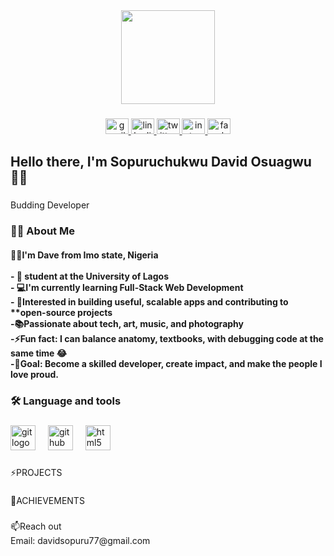 <!--## Hi there 👋>

<!--
**davethemaverick/davethemaverick** is a ✨ _special_ ✨ repository because its `README.md` (this file) appears on your GitHub profile.

Here are some ideas to get you started:

- 🔭 I’m currently working on ...
- 🌱 I’m currently learning ...
- 👯 I’m looking to collaborate on ...
- 🤔 I’m looking for help with ...
- 💬 Ask me about ...
- 📫 How to reach me: ...
- 😄 Pronouns: ...
- ⚡ Fun fact: ...
-->

<div align="center">
  <img height="150" src="https://media3.giphy.com/media/v1.Y2lkPTc5MGI3NjExOTA3MHFkbGl5ZzQ0ODJuaW02eDl2ZGt5ajZ4MDF2c2M0cGpkYmFlNCZlcD12MV9pbnRlcm5hbF9naWZfYnlfaWQmY3Q9Zw/ZVik7pBtu9dNS/giphy.gif"  />
</div>

###

<div align="center">
  <a href="davidsopuru77@gmail.com" target="_blank">
    <img src="https://raw.githubusercontent.com/maurodesouza/profile-readme-generator/master/src/assets/icons/social/gmail/default.svg" width="37" height="25" alt="gmail logo"  />
  </a>
  <a href="www.linkedin.com/in/ sopuruchukwu-osuagwu" target="_blank">
    <img src="https://raw.githubusercontent.com/maurodesouza/profile-readme-generator/master/src/assets/icons/social/linkedin/default.svg" width="37" height="25" alt="linkedin logo"  />
  </a>
  <a href="https://x.com/davedmaverick" target="_blank">
    <img src="https://raw.githubusercontent.com/maurodesouza/profile-readme-generator/master/src/assets/icons/social/twitter/default.svg" width="37" height="25" alt="twitter logo"  />
  </a>
  <a href="https://www.instagram.com/davethemaverick" target="_blank">
    <img src="https://raw.githubusercontent.com/maurodesouza/profile-readme-generator/master/src/assets/icons/social/instagram/default.svg" width="37" height="25" alt="instagram logo"  />
  </a>
  <a href="https://www.facebook.com/share/17Y2MZ8QEu" target="_blank">
    <img src="https://raw.githubusercontent.com/maurodesouza/profile-readme-generator/master/src/assets/icons/social/facebook/default.svg" width="37" height="25" alt="facebook logo"  />
  </a>
</div>

###

<h2 align="left">Hello there, I'm Sopuruchukwu David Osuagwu 🙋‍♂️</h2>

###

<p align="left">Budding Developer</p>

###

<h3 align="left">👩‍💻  <strong>About Me</strong></h3>

<h4 align="left">🙋‍♂️I'm Dave from Imo state, Nigeria<br><br>- 🏫 student at the University of Lagos<br>- 💻I'm currently learning Full-Stack Web Development<br>- 🚀Interested in building useful, scalable apps and contributing to **open-source projects<br>-📚Passionate about tech, art, music, and photography<br>-⚡Fun fact: I can balance anatomy, textbooks, with debugging code at the same time 😂<br>-🎯Goal: Become a skilled developer, create impact, and make the people I love proud.</h4>

###

<h3 align="left">🛠 Language and tools</h3>

###

<div align="left">
  <img src="https://cdn.jsdelivr.net/gh/devicons/devicon/icons/git/git-original.svg" height="40" alt="git logo"  />
  <img width="12" />
  <img src="https://cdn.jsdelivr.net/gh/devicons/devicon/icons/github/github-original.svg" height="40" alt="github logo"  />
  <img width="12" />
  <img src="https://cdn.jsdelivr.net/gh/devicons/devicon/icons/html5/html5-original.svg" height="40" alt="html5 logo"  />
</div>

###

<p align="left">⚡PROJECTS</p>

###

<p align="left">🥇ACHIEVEMENTS</p>

###

<p align="left">📫Reach out<br>Email: davidsopuru77@gmail.com</p>

###
